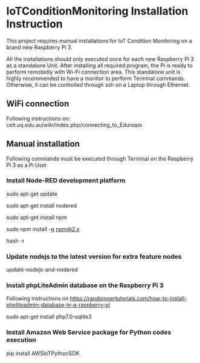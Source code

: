 # IoTConditionMonitoring Installation Instruction
This project requires manual installations for IoT Condition Monitoring on a brand new Raspberry Pi 3.

All the installations should only executed once for each new Raspberry Pi 3 as a standalone Unit. After installing all required program, the Pi is ready to perform remotedly with Wi-Fi connection area. This standalone unit is highly recommended to have a monitor to perform Terminal commands. Otherwise, it can be controlled through ssh on a Laptop through Ethernet.  

## WiFi connection
Following instructions on: ceit.uq.edu.au/wiki/index.php/connecting_to_Eduroam

## Manual installation

Following commands must be executed through Terminal on the Raspberry Pi 3 as a Pi User

### Install Node-RED development platform 
sudo apt-get update

sudo apt-get install nodered

sudo apt-get install npm

sudo npm install -g npm@2.x

hash -r

### Update nodejs to the latest version for extra feature nodes

update-nodejs-and-nodered

### Install phpLiteAdmin database on the Raspberry Pi 3
Following instructions on https://randomnertutorials.com/how-to-install-phpliteadmin-database-in-a-raspberry-pi

sudo apt-get install php7.0-sqlite3

### Install Amazon Web Service package for Python codes execution
pip install AWSIoTPythonSDK


